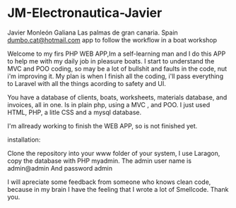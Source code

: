 # JM-Electronautica-Javier
Javier Monleón Galiana
Las palmas de gran canaria.
Spain
dumbo.cat@hotmail.com
app to follow the workflow in a boat workshop

Welcome to my firs PHP WEB APP,Im a self-learning man and I do this APP to help me with my daily job in pleasure boats.
I start to understand the MVC and POO coding, so may be a lot of bullshit and faults in the code, nut i'm improving it.
My plan is when I finish all the coding, i'll pass everything to Laravel with all the things acording to safety and UI.

You have a database of clients, boats, worksheets, materials database, and invoices, all in one.
Is in plain php, using a MVC , and POO.
I just used HTML, PHP, a litle CSS and a mysql database.

I'm allready working to finish the WEB APP, so is not finished yet.

installation:

Clone the repository into your www folder of your system, I use Laragon, copy the database with PHP myadmin. 
The admin user name is admin@admin
And password admin

I will apreciate some feedback from someone who knows clean code, because in my brain I have the feeling that I wrote a lot of Smellcode.
Thank you.
